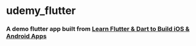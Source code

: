 # udemy_flutter

### A demo flutter app built from [Learn Flutter & Dart to Build iOS & Android Apps](https://www.udemy.com/learn-flutter-dart-to-build-ios-android-apps/)
